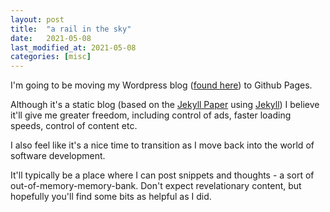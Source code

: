 ```yaml
---
layout: post
title:  "a rail in the sky"
date:   2021-05-08
last_modified_at: 2021-05-08
categories: [misc]
---
```


I'm going to be moving my Wordpress blog ([found here][old-blog]) to Github Pages.

Although it's a static blog (based on the [Jekyll Paper][jekyll-paper-website] using [Jekyll][jekyll-website]) I believe it'll give me greater freedom, including control of ads, faster loading speeds, control of content etc.

I also feel like it's a nice time to transition as I move back into the world of software development.

It'll typically be a place where I can post snippets and thoughts - a sort of out-of-memory-memory-bank. Don't expect revelationary content, but hopefully you'll find some bits as helpful as I did.

[old-blog]: https://skyrail.wordpress.com
[jekyll-paper-website]: https://github.com/ghosind/Jekyll-Paper
[jekyll-website]: https://jekyllrb.com/